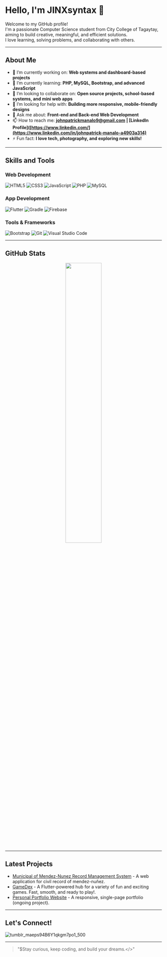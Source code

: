 # Hello, I'm JINXsyntax 👋

Welcome to my GitHub profile!  
I'm a passionate Computer Science student from City College of Tagaytay, aiming to build creative, meaningful, and efficient solutions.  
I love learning, solving problems, and collaborating with others.

---

## About Me

- 🔭 I’m currently working on: **Web systems and dashboard-based projects**
- 🌱 I’m currently learning: **PHP, MySQL, Bootstrap, and advanced JavaScript**
- 👯 I’m looking to collaborate on: **Open source projects, school-based systems, and mini web apps**
- 🤔 I’m looking for help with: **Building more responsive, mobile-friendly designs**
- 💬 Ask me about: **Front-end and Back-end Web Development**
- 📫 How to reach me: **johnpatrickmanalo9@gmail.com | [LinkedIn Profile]([https://www.linkedin.com/](https://www.linkedin.com/in/johnpatrick-manalo-a4903a314)**
- ⚡ Fun fact: **I love tech, photography, and exploring new skills!**

---

## Skills and Tools

### Web Development
![HTML5](https://img.shields.io/badge/HTML5-E34F26?style=for-the-badge&logo=html5&logoColor=white)
![CSS3](https://img.shields.io/badge/CSS3-1572B6?style=for-the-badge&logo=css3&logoColor=white)
![JavaScript](https://img.shields.io/badge/JavaScript-F7DF1E?style=for-the-badge&logo=javascript&logoColor=black)
![PHP](https://img.shields.io/badge/PHP-777BB4?style=for-the-badge&logo=php&logoColor=white)
![MySQL](https://img.shields.io/badge/MySQL-005C84?style=for-the-badge&logo=mysql&logoColor=white)

### App Development
![Flutter](https://img.shields.io/badge/Flutter-02569B?style=for-the-badge&logo=flutter&logoColor=white)
![Gradle](https://img.shields.io/badge/Gradle-02303A?style=for-the-badge&logo=gradle&logoColor=white)
![Firebase](https://img.shields.io/badge/Firebase-FFCA28?style=for-the-badge&logo=firebase&logoColor=black)

### Tools & Frameworks
![Bootstrap](https://img.shields.io/badge/Bootstrap-7952B3?style=for-the-badge&logo=bootstrap&logoColor=white)
![Git](https://img.shields.io/badge/Git-F05032?style=for-the-badge&logo=git&logoColor=white)
![Visual Studio Code](https://img.shields.io/badge/VSCode-0078d7?style=for-the-badge&logo=visual%20studio%20code&logoColor=white)

---

## GitHub Stats

<div align="center">
  <img src="https://github-readme-stats.vercel.app/api?username=JINXsyntax&show_icons=true&theme=tokyonight" width="48%"/>
</div>

---

## Latest Projects

- [Municipal of Mendez-Nunez Record Management System](#) - A web application for civil record of mendez-nuñez.
- [GameDex](#) - A Flutter-powered hub for a variety of fun and exciting games. Fast, smooth, and ready to play!.
- [Personal Portfolio Website](#) - A responsive, single-page portfolio (ongoing project).

---

## Let's Connect!

![tumblr_maeps94B6Y1qkgm7po1_500](https://github.com/user-attachments/assets/cefe6fdf-6f1b-4f95-b00c-b01f092361d1)


---

> "$Stay curious, keep coding, and build your dreams.</>"

